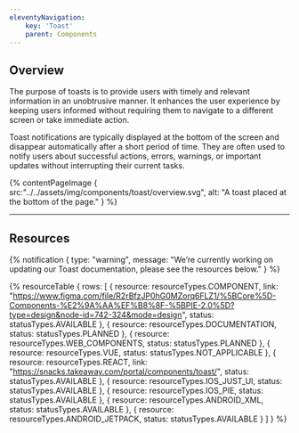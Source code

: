 ```yaml
---
eleventyNavigation:
    key: 'Toast'
    parent: Components
---
```


## Overview
The purpose of toasts is to provide users with timely and relevant information in an unobtrusive manner. It enhances the user experience by keeping users informed without requiring them to navigate to a different screen or take immediate action.

Toast notifications are typically displayed at the bottom of the screen and disappear automatically after a short period of time. They are often used to notify users about successful actions, errors, warnings, or important updates without interrupting their current tasks.

{% contentPageImage {
    src:"../../assets/img/components/toast/overview.svg",
    alt: "A toast placed at the bottom of the page."
} %}

---

## Resources

{% notification {
  type: "warning",
  message: "We’re currently working on updating our Toast documentation, please see the resources below."
} %}

{% resourceTable {
    rows: [
        {
            resource: resourceTypes.COMPONENT,
            link: "https://www.figma.com/file/R2rBfzJP0hG0MZorq6FLZ1/%5BCore%5D-Components-%E2%9A%AA%EF%B8%8F-%5BPIE-2.0%5D?type=design&node-id=742-324&mode=design",
            status: statusTypes.AVAILABLE
        },
        {
            resource: resourceTypes.DOCUMENTATION,
            status: statusTypes.PLANNED
        },
        {
            resource: resourceTypes.WEB_COMPONENTS,
            status: statusTypes.PLANNED
        },
        {
            resource: resourceTypes.VUE,
            status: statusTypes.NOT_APPLICABLE
        },
        {
            resource: resourceTypes.REACT,
            link: "https://snacks.takeaway.com/portal/components/toast/",
            status: statusTypes.AVAILABLE
        },
        {
            resource: resourceTypes.IOS_JUST_UI,
            status: statusTypes.AVAILABLE
        },
        {
            resource: resourceTypes.IOS_PIE,
            status: statusTypes.AVAILABLE
        },
        {
            resource: resourceTypes.ANDROID_XML,
            status: statusTypes.AVAILABLE
        },
        {
            resource: resourceTypes.ANDROID_JETPACK,
            status: statusTypes.AVAILABLE
        }
    ]
} %}
